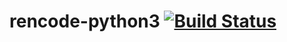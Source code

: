 # rencode-python3 [![Build Status](https://travis-ci.org/clearfraction/rencode-python3.svg?branch=master)](https://travis-ci.org/clearfraction/rencode-python3)
